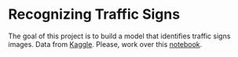 # Recognizing Traffic Signs
The goal of this project is to build a model that identifies traffic signs images. Data from [Kaggle](https://www.kaggle.com/imadmoussa/traffic-signs). Please, work over this [notebook](https://colab.research.google.com/github/emmanueliarussi/DataScienceCapstone/blob/master/3_MidtermProjects/ProjectRTS/main.ipynb).


